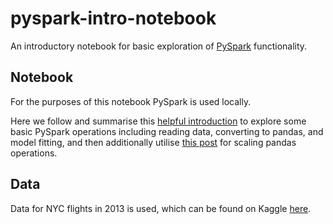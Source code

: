 # pyspark-intro-notebook

An introductory notebook for basic exploration of [PySpark](https://spark.apache.org/docs/latest/api/python/index.html) functionality. 

## Notebook

For the purposes of this notebook PySpark is used locally. 

Here we follow and summarise this [helpful introduction](https://towardsdatascience.com/a-brief-introduction-to-pyspark-ff4284701873) to explore some basic PySpark operations including reading data, converting to pandas, and model fitting, and then additionally utilise [this post](https://databricks.com/blog/2017/10/30/introducing-vectorized-udfs-for-pyspark.html) for scaling pandas operations.

## Data

Data for NYC flights in 2013 is used, which can be found on Kaggle [here](https://www.kaggle.com/lampubhutia/nyc-flight-delay).

